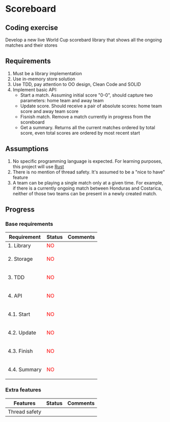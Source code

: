 # Scoreboard

## Coding exercise

Develop a new live World Cup scorebard library that shows all the ongoing matches and their stores

## Requirements

1. Must be a library implementation
2. Use in-memory store solution
3. Use TDD, pay attention to OO design, Clean Code and SOLID
4. Implement basic API:
	- Start a match. Assuming initial score "0-0", should capture two parameters: home team and away team
	- Update score. Should receive a pair of absolute scores: home team score and away team score
	- Fisnish match. Remove a match currently in progress from the scoreboard
	- Get a summary. Returns all the current matches ordered by total score, even total scores are ordered by most recent start

## Assumptions

1. No specific programming language is expected. For learning purposes, this project will use [Rust](https://www.rust-lang.org/)
2. There is no mention of thread safety. It's assumed to be a "nice to have" feature
3. A team can be playing a single match only at a given time. For example, if there is a currently ongoing match between Honduras and Costarica, neither of those two teams can be present in a newly created match.

## Progress

### Base requirements

| Requirement | Status | Comments |
| ------ | ------ | ------ |
| 1. Library | <font color="red">NO</font> | |
| 2. Storage | <p style="color:red">NO</p> | |
| 3. TDD | <p style="color:red">NO</p> | |
| 4. API | <p style="color:red">NO</p> | |
| 4.1. Start | <p style="color:red">NO</p> | |
| 4.2. Update | <p style="color:red">NO</p> | |
| 4.3. Finish | <p style="color:red">NO</p> | |
| 4.4. Summary | <p style="color:red">NO</p> | |

### Extra features

| Features | Status | Comments |
| ------ | ------ | ------ |
| Thread safety| | |
